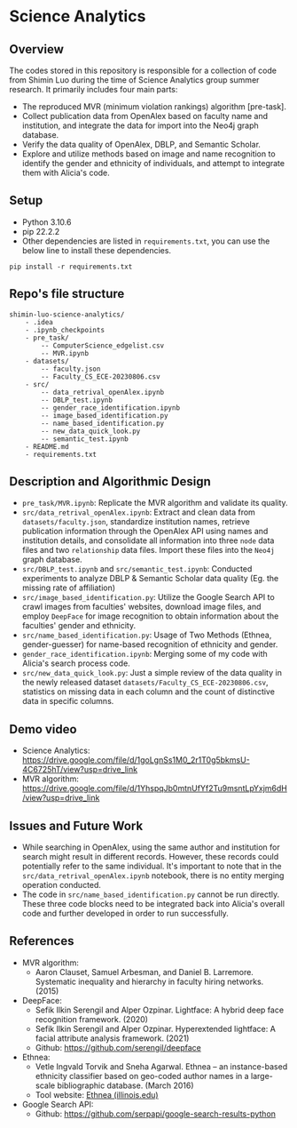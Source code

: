 # Science Analytics

## Overview

The codes stored in this repository is responsible for a collection of code from Shimin Luo during the time of Science Analytics group summer research. It primarily includes four main parts:

* The reproduced MVR (minimum violation rankings) algorithm [pre-task].
* Collect publication data from OpenAlex based on faculty name and institution, and integrate the data for import into the Neo4j graph database.
* Verify the data quality of OpenAlex, DBLP, and Semantic Scholar.
* Explore and utilize methods based on image and name recognition to identify the gender and ethnicity of individuals, and attempt to integrate them with Alicia's code.

## Setup

* Python 3.10.6
* pip 22.2.2
* Other dependencies are listed in `requirements.txt`, you can use the below line to install these dependencies.

```
pip install -r requirements.txt 
```

## Repo's file structure

```
shimin-luo-science-analytics/
    - .idea
    - .ipynb_checkpoints
    - pre_task/
        -- ComputerScience_edgelist.csv
        -- MVR.ipynb
    - datasets/ 
        -- faculty.json
        -- Faculty_CS_ECE-20230806.csv
    - src/
        -- data_retrival_openAlex.ipynb
        -- DBLP_test.ipynb
        -- gender_race_identification.ipynb
        -- image_based_identification.py
        -- name_based_identification.py
        -- new_data_quick_look.py
        -- semantic_test.ipynb
    - README.md
    - requirements.txt
```

## Description and Algorithmic Design 

* `pre_task/MVR.ipynb`: Replicate the MVR algorithm and validate its quality.
* `src/data_retrival_openAlex.ipynb`: Extract and clean data from `datasets/faculty.json`, standardize institution names, retrieve publication information through the OpenAlex API using names and institution details, and consolidate all information into three `node` data files and two `relationship` data files. Import these files into the `Neo4j` graph database.
* `src/DBLP_test.ipynb` and `src/semantic_test.ipynb`: Conducted experiments to analyze DBLP & Semantic Scholar data quality (Eg. the missing rate of affiliation)
* `src/image_based_identification.py`: Utilize the Google Search API to crawl images from faculties' websites, download image files, and employ `DeepFace` for image recognition to obtain information about the faculties' gender and ethnicity.
* `src/name_based_identification.py`: Usage of Two Methods (Ethnea, gender-guesser) for name-based recognition of ethnicity and gender.
* `gender_race_identification.ipynb`: Merging some of my code with Alicia's search process code.
* `src/new_data_quick_look.py`: Just a simple review of the data quality in the newly released dataset `datasets/Faculty_CS_ECE-20230806.csv`, statistics on missing data in each column and the count of distinctive data in specific columns.

## Demo video

* Science Analytics: https://drive.google.com/file/d/1goLgnSs1M0_2r1T0g5bkmsU-4C6725hT/view?usp=drive_link
* MVR algorithm: https://drive.google.com/file/d/1YhspqJb0mtnUfYf2Tu9msntLpYxjm6dH/view?usp=drive_link

## Issues and Future Work

* While searching in OpenAlex, using the same author and institution for search might result in different records. However, these records could potentially refer to the same individual. It's important to note that in the `src/data_retrival_openAlex.ipynb` notebook, there is no entity merging operation conducted.
* The code in `src/name_based_identification.py` cannot be run directly. These three code blocks need to be integrated back into Alicia's overall code and further developed in order to run successfully.

## References 
* MVR algorithm: 
  * Aaron Clauset, Samuel Arbesman, and Daniel B. Larremore. Systematic inequality and hierarchy in faculty hiring networks. (2015)
* DeepFace: 
  * Sefik Ilkin Serengil and Alper Ozpinar. Lightface: A hybrid deep face recognition framework. (2020)
  * Sefik Ilkin Serengil and Alper Ozpinar. Hyperextended lightface: A facial attribute analysis framework. (2021)
  * Github: https://github.com/serengil/deepface
* Ethnea: 
  * Vetle Ingvald Torvik and Sneha Agarwal. Ethnea – an instance-based ethnicity classifier based on geo-coded author names in a large-scale bibliographic database. (March 2016)
  * Tool website: [Ethnea (illinois.edu)](http://abel.lis.illinois.edu/cgi-bin/ethnea/search.py)
* Google Search API:
  * Github: https://github.com/serpapi/google-search-results-python

